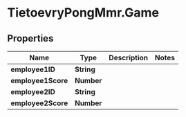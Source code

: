 # TietoevryPongMmr.Game

## Properties
Name | Type | Description | Notes
------------ | ------------- | ------------- | -------------
**employee1ID** | **String** |  | 
**employee1Score** | **Number** |  | 
**employee2ID** | **String** |  | 
**employee2Score** | **Number** |  | 
